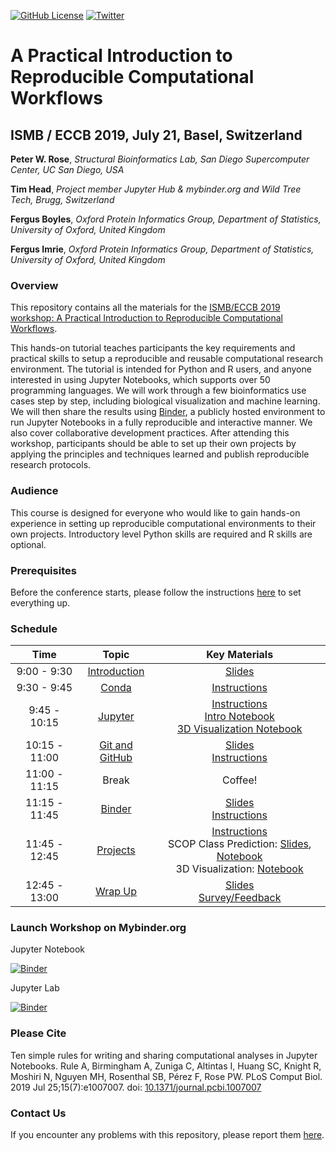 [![GitHub License](https://img.shields.io/github/license/jupyter-guide/ten-rules-jupyter.svg)](https://github.com/sbl-sdsc/mmtf-spark/blob/master/LICENSE)
[![Twitter](https://img.shields.io/badge/Tweet--lightgrey.svg?logo=twitter&style=social)](https://twitter.com/peterwrose/status/1153796949411151878)
# A Practical Introduction to Reproducible Computational Workflows
## ISMB / ECCB 2019, July 21, Basel, Switzerland

__Peter W. Rose__, _Structural Bioinformatics Lab, San Diego Supercomputer Center, UC San Diego, USA_

__Tim Head__, _Project member Jupyter Hub & mybinder.org and Wild Tree Tech, Brugg, Switzerland_

__Fergus Boyles__, _Oxford Protein Informatics Group, Department of Statistics, University of Oxford, United Kingdom_

__Fergus Imrie__, _Oxford Protein Informatics Group, Department of Statistics, University of Oxford, United Kingdom_

### Overview

This repository contains all the materials for the [ISMB/ECCB 2019 workshop: A Practical Introduction to Reproducible Computational Workflows](https://www.iscb.org/ismbeccb2019-program/tutorials#am4).

This hands-on tutorial teaches participants the key requirements and practical skills to setup a reproducible and reusable computational research environment. The tutorial is intended for Python and R users, and anyone interested in using Jupyter Notebooks, which supports over 50 programming languages. We will work through a few bioinformatics use cases step by step, including biological visualization and machine learning. We will then share the results using [Binder](https://mybinder.org), a publicly hosted environment to run Jupyter Notebooks in a fully reproducible and interactive manner. We also cover collaborative development practices. After attending this workshop, participants should be able to set up their own projects by applying the principles and techniques learned and publish reproducible research protocols.

### Audience

This course is designed for everyone who would like to gain hands-on experience in setting up reproducible computational environments to their own projects. Introductory level Python skills are required and R skills are optional.

### Prerequisites

Before the conference starts, please follow the instructions [here](https://github.com/ISMB-ECCB-2019-Tutorial-AM4/reproducible-computational-workflows/tree/master/0-prerequisites) to set everything up.

### Schedule

| Time | Topic | Key Materials |
|:---:|:---:|:---:|
| 9:00 - 9:30 | [Introduction](1-introduction/README.md) | [Slides](https://github.com/ISMB-ECCB-2019-Tutorial-AM4/reproducible-computational-workflows/blob/master/1-introduction/Introduction.pdf) | 
| 9:30 - 9:45 | [Conda](https://github.com/ISMB-ECCB-2019-Tutorial-AM4/reproducible-computational-workflows/tree/master/2-conda) | [Instructions](https://github.com/ISMB-ECCB-2019-Tutorial-AM4/reproducible-computational-workflows/tree/master/2-conda) |
| 9:45 - 10:15 | [Jupyter](https://github.com/ISMB-ECCB-2019-Tutorial-AM4/reproducible-computational-workflows/tree/master/3-jupyter) | [Instructions](https://github.com/ISMB-ECCB-2019-Tutorial-AM4/reproducible-computational-workflows/tree/master/3-jupyter)<br/>[Intro Notebook](https://github.com/ISMB-ECCB-2019-Tutorial-AM4/reproducible-computational-workflows/blob/master/3-jupyter/jupyter-intro.ipynb)<br/>[3D Visualization Notebook](https://github.com/ISMB-ECCB-2019-Tutorial-AM4/reproducible-computational-workflows/blob/master/3-jupyter/3D_visualization.ipynb) |
| 10:15 - 11:00 | [Git and GitHub](https://github.com/ISMB-ECCB-2019-Tutorial-AM4/reproducible-computational-workflows/tree/master/4-git) | [Slides](4-git/Version-Control.pdf) <br>[Instructions](https://github.com/ISMB-ECCB-2019-Tutorial-AM4/reproducible-computational-workflows/tree/master/4-git) |
| 11:00 - 11:15 | Break | Coffee! |
| 11:15 - 11:45 | [Binder](https://github.com/ISMB-ECCB-2019-Tutorial-AM4/reproducible-computational-workflows/tree/master/5-binder) | [Slides](5-binder/Binder.pdf) <br> [Instructions](5-binder/README.md) |
| 11:45 - 12:45 | [Projects](https://github.com/ISMB-ECCB-2019-Tutorial-AM4/reproducible-computational-workflows/tree/master/6-projects) | [Instructions](6-projects/README.md)<br/>SCOP Class Prediction: [Slides](https://github.com/ISMB-ECCB-2019-Tutorial-AM4/reproducible-computational-workflows/blob/master/6-projects/scop-class-prediction/SCOP-class-prediction-ismb2019.pdf), [Notebook](https://github.com/ISMB-ECCB-2019-Tutorial-AM4/reproducible-computational-workflows/blob/master/6-projects/scop-class-prediction/scop-class-prediction.ipynb)<br/>3D Visualization: [Notebook](6-projects/3D-visualization/browse-pdb.ipynb) |
| 12:45 - 13:00 | [Wrap Up](7-wrap-up) | [Slides](7-wrap-up/Wrap-up.pdf)<br/>[Survey/Feedback](https://goo.gl/forms/0sR1kfVO6nj4X8bO2) |

### Launch Workshop on Mybinder.org
Jupyter Notebook

[![Binder](https://mybinder.org/badge_logo.svg)](https://mybinder.org/v2/gh/ISMB-ECCB-2019-Tutorial-AM4/reproducible-computational-workflows/master)

Jupyter Lab

[![Binder](https://mybinder.org/badge_logo.svg)](https://mybinder.org/v2/gh/ISMB-ECCB-2019-Tutorial-AM4/reproducible-computational-workflows/master?urlpath=lab)

### Please Cite
Ten simple rules for writing and sharing computational analyses in Jupyter Notebooks. Rule A, Birmingham A, Zuniga C, Altintas I, Huang SC, Knight R, Moshiri N, Nguyen MH, Rosenthal SB, Pérez F, Rose PW. PLoS Comput Biol. 2019 Jul 25;15(7):e1007007. doi: [10.1371/journal.pcbi.1007007](https://doi.org/10.1371/journal.pcbi.1007007)

### Contact Us
If you encounter any problems with this repository, please report them [here](https://github.com/ISMB-ECCB-2019-Tutorial-AM4/reproducible-computational-workflows/issues).
